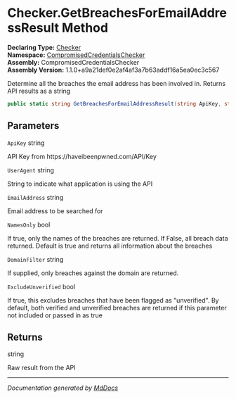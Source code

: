 ﻿<!--  
  <auto-generated>   
    The contents of this file were generated by a tool.  
    Changes to this file may be list if the file is regenerated  
  </auto-generated>   
-->

# Checker.GetBreachesForEmailAddressResult Method

**Declaring Type:** [Checker](../index.md)  
**Namespace:** [CompromisedCredentialsChecker](../../index.md)  
**Assembly:** CompromisedCredentialsChecker  
**Assembly Version:** 1.1.0+a9a21def0e2af4af3a7b63addf16a5ea0ec3c567

Determine all the breaches the email address has been involved in. Returns API results as a string

```csharp
public static string GetBreachesForEmailAddressResult(string ApiKey, string UserAgent, string EmailAddress, bool NamesOnly = true, string DomainFilter = "", bool ExcludeUnverified = false);
```

## Parameters

`ApiKey`  string

API Key from https:\/\/haveibeenpwned.com\/API\/Key

`UserAgent`  string

String to indicate what application is using the API

`EmailAddress`  string

Email address to be searched for

`NamesOnly`  bool

If true, only the names of the breaches are returned. If False, all breach data returned. Default is true and returns all information about the breaches

`DomainFilter`  string

If supplied, only breaches against the domain are returned.

`ExcludeUnverified`  bool

If true, this excludes breaches that have been flagged as "unverified". By default, both verified and unverified breaches are returned if this parameter not included or passed in as true

## Returns

string

Raw result from the API

___

*Documentation generated by [MdDocs](https://github.com/ap0llo/mddocs)*

